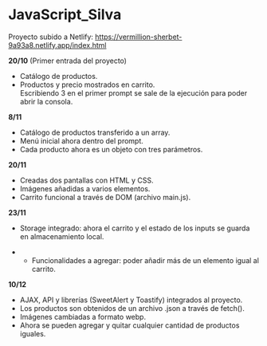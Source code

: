 # JavaScript_Silva

Proyecto subido a Netlify: https://vermillion-sherbet-9a93a8.netlify.app/index.html

**20/10** (Primer entrada del proyecto)
- Catálogo de productos.
- Productos y precio mostrados en carrito.  
Escribiendo 3 en el primer prompt se sale de la ejecución para poder abrir la consola.

**8/11**
- Catálogo de productos transferido a un array.
- Menú inicial ahora dentro del prompt.
- Cada producto ahora es un objeto con tres parámetros.

**20/11**
- Creadas dos pantallas con HTML y CSS.
- Imágenes añadidas a varios elementos.
- Carrito funcional a través de DOM (archivo main.js).

**23/11**
- Storage integrado: ahora el carrito y el estado de los inputs se guarda en almacenamiento local.
+ + Funcionalidades a agregar: poder añadir más de un elemento igual al carrito.

**10/12**
- AJAX, API y librerías (SweetAlert y Toastify) integrados al proyecto.
- Los productos son obtenidos de un archivo .json a través de fetch().
- Imágenes cambiadas a formato webp.
- Ahora se pueden agregar y quitar cualquier cantidad de productos iguales.
